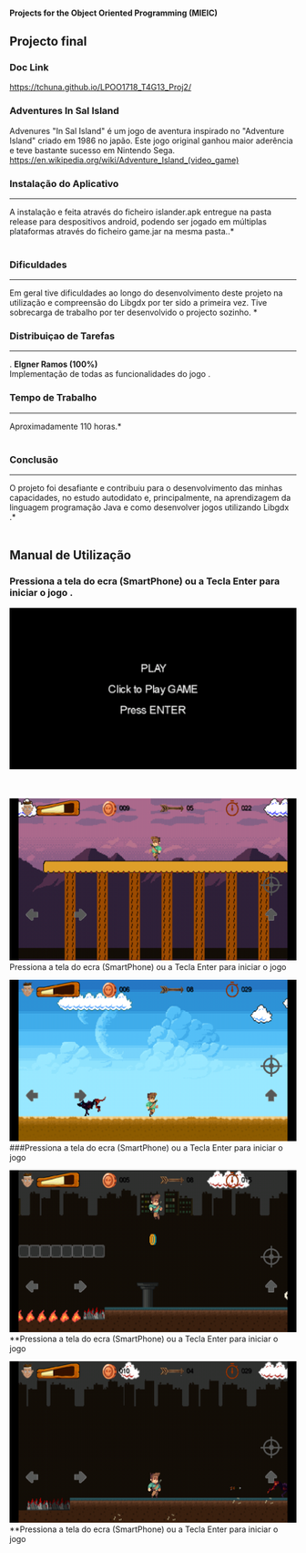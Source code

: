 #### Projects for the Object Oriented Programming  (MIEIC) 


## Projecto final 

### Doc Link 
https://tchuna.github.io/LPOO1718_T4G13_Proj2/


### Adventures In Sal Island

Advenures "In Sal Island" é um jogo de aventura inspirado no "Adventure Island" criado em 1986 no japão.
Este jogo original  ganhou maior aderência e teve bastante sucesso em Nintendo  Sega.
https://en.wikipedia.org/wiki/Adventure_Island_(video_game)




### Instalação do Aplicativo
-----
 A instalação e feita  através do ficheiro islander.apk entregue na pasta release para despositivos android,
podendo ser jogado em múltiplas plataformas através do ficheiro game.jar na mesma pasta..*<br><br>

### Dificuldades
-----
 Em geral  tive  dificuldades  ao longo do desenvolvimento deste projeto na utilização  e compreensão do Libgdx por ter sido a primeira vez.
Tive sobrecarga de trabalho por ter desenvolvido o projecto sozinho.
*<br>

### Distribuiçao de Tarefas
-----
. **Elgner Ramos (100%)**<br>
 Implementação de todas as funcionalidades do jogo . 

### Tempo de Trabalho
-----
 Aproximadamente 110 horas.* <br> <br>

### Conclusão
-----
 O projeto  foi desafiante e  contribuiu para o desenvolvimento das minhas  capacidades, no estudo autodidato e, principalmente, na aprendizagem da linguagem programação Java e como desenvolver jogos utilizando Libgdx  .*<br><br>





## Manual de Utilização

 ### Pressiona a tela do ecra (SmartPhone)  ou a Tecla Enter para iniciar o jogo .
![A](/screen/screen1.png)
<br><br><br>
 
 
 ![A](/screen/left.png)
 Pressiona a tela do ecra (SmartPhone)  ou a Tecla Enter para iniciar o jogo 
 
 
 ![A](/screen/right.png)
 ###Pressiona a tela do ecra (SmartPhone)  ou a Tecla Enter para iniciar o jogo 
 
 
 ![A](/screen/jump.png)
 **Pressiona a tela do ecra (SmartPhone)  ou a Tecla Enter para iniciar o jogo 
 
 ![A](/screen/attack.png)
 **Pressiona a tela do ecra (SmartPhone)  ou a Tecla Enter para iniciar o jogo 









